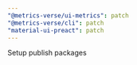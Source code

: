 ```yaml
---
"@metrics-verse/ui-metrics": patch
"@metrics-verse/cli": patch
"material-ui-preact": patch
---
```


Setup publish packages
